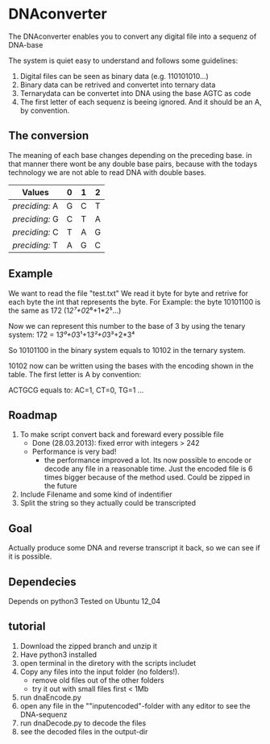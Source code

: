 DNAconverter
============
The DNAconverter enables you to convert any digital file into a sequenz of DNA-base

The system is quiet easy to understand and follows some guidelines:

1. Digital files can be seen as binary data (e.g. 110101010...)
2. Binary data can be retrived and convertet into ternary data
3. Ternarydata can be convertet into DNA using the base AGTC as code
4. The first letter of each sequenz is beeing ignored. And it should be an A, by convention.



The conversion 
--------------
The meaning of each base changes depending on the preceding base. in that manner there wont be any double base pairs, because with the todays technology we are not able to read DNA with double bases.

| Values    | 0 | 1 | 2 |
|-----------|:---:|:---:|:---:|
|*preciding:* A | G | C | T |
|*preciding:* G | C | T | A |
|*preciding:* C | T | A | G |
|*preciding:* T | A | G | C |



Example
-------

We want to read the file "test.txt"
We read it byte for byte and retrive for each byte the int that represents the byte.
For Example: the byte 10101100 is the same as 172
(1*2⁷+0*2⁶+1*2⁵...)

Now we can represent this number to the base of 3 by using the tenary system:
172 = 1*3⁰+0*3¹+1*3²+0*3³+2*3⁴

So 10101100 in the binary system equals to 10102 in the ternary system.

10102 now can be written using the bases with the encoding shown in the table. The first letter is A by convention:

ACTGCG equals to: AC=1, CT=0, TG=1 ...


Roadmap
-------
1. To make script convert back and foreward every possible file
	- Done (28.03.2013): fixed error with integers > 242
	- Performance is very bad!
		- the performance improved a lot. Its now possible to encode or decode any file in a reasonable time. Just the encoded file is 6 times bigger because of the method used. Could be zipped in the future
2. Include Filename and some kind of indentifier
3. Split the string so they actually could be transcripted

Goal
----
Actually produce some DNA and reverse transcript it back, so we can see if it is possible.

Dependecies
-----------
Depends on python3
Tested on Ubuntu 12_04



tutorial
--------
1. Download the zipped branch and unzip it
2. Have python3 installed
3. open terminal in the diretory with the scripts includet
4. Copy any files into the input folder (no folders!).
	- remove old files out of the other folders
	- try it out with small files first < 1Mb
5. run dnaEncode.py
6. open any file in the ""inputencoded"-folder with any editor to see the DNA-sequenz
7. run dnaDecode.py to decode the files
8. see the decoded files in the output-dir 
